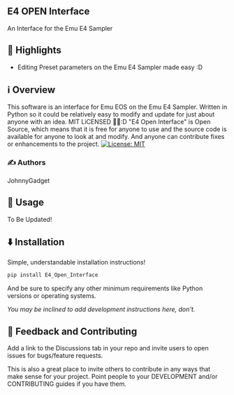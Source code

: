 ## E4 OPEN Interface
An Interface for the Emu E4 Sampler

## 🌟 Highlights

- Editing Preset parameters on the Emu E4 Sampler made easy :D


## ℹ️ Overview

This software is an interface for Emu EOS on the Emu E4 Sampler. Written in Python so it could be relatively easy to modify and update for just about anyone with an idea. MIT LiCENSED 🙏😌:D 
"E4 Open Interface" is Open Source, which means that it is free for anyone to use and the source code is available for anyone to look at and modify. And anyone can contribute fixes or enhancements to the project.
[![License: MIT](https://cdn.prod.website-files.com/5e0f1144930a8bc8aace526c/65dd9eb5aaca434fac4f1c34_License-MIT-blue.svg)](/LICENSE)

### ✍️ Authors

JohnnyGadget




## 🚀 Usage

To Be Updated!


## ⬇️ Installation

Simple, understandable installation instructions!

```bash
pip install E4_Open_Interface
```

And be sure to specify any other minimum requirements like Python versions or operating systems.

*You may be inclined to add development instructions here, don't.*


## 💭 Feedback and Contributing

Add a link to the Discussions tab in your repo and invite users to open issues for bugs/feature requests.

This is also a great place to invite others to contribute in any ways that make sense for your project. Point people to your DEVELOPMENT and/or CONTRIBUTING guides if you have them.
